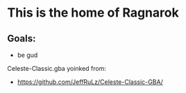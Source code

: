 # This is the home of Ragnarok

## Goals:
- be gud

Celeste-Classic.gba yoinked from:
- https://github.com/JeffRuLz/Celeste-Classic-GBA/
